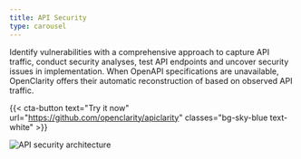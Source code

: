 ```yaml
---
title: API Security
type: carousel
---
```


<p class="carousel-text">Identify vulnerabilities with a comprehensive approach to capture API traffic, conduct security analyses, test API endpoints and uncover security issues in implementation. When OpenAPI specifications are unavailable, OpenClarity offers their automatic reconstruction of based on observed API traffic.</p>

{{< cta-button text="Try it now" url="https://github.com/openclarity/apiclarity" classes="bg-sky-blue text-white" >}}

<img src="/img/carousel/APIsec.png" alt="API security architecture" class="img-fluid">
